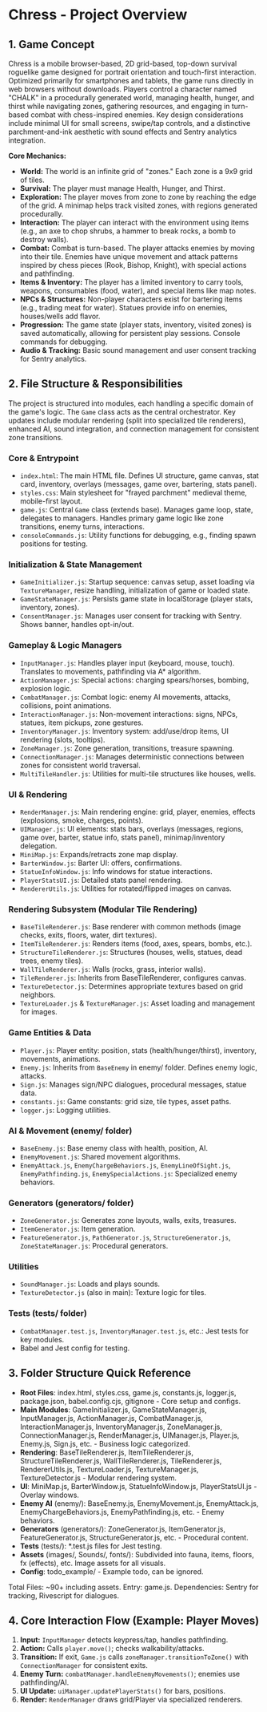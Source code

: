 # Chress - Project Overview

## 1. Game Concept

Chress is a mobile browser-based, 2D grid-based, top-down survival roguelike game designed for portrait orientation and touch-first interaction. Optimized primarily for smartphones and tablets, the game runs directly in web browsers without downloads. Players control a character named "CHALK" in a procedurally generated world, managing health, hunger, and thirst while navigating zones, gathering resources, and engaging in turn-based combat with chess-inspired enemies. Key design considerations include minimal UI for small screens, swipe/tap controls, and a distinctive parchment-and-ink aesthetic with sound effects and Sentry analytics integration.

**Core Mechanics:**

- **World:** The world is an infinite grid of "zones." Each zone is a 9x9 grid of tiles.
- **Survival:** The player must manage Health, Hunger, and Thirst.
- **Exploration:** The player moves from zone to zone by reaching the edge of the grid. A minimap helps track visited zones, with regions generated procedurally.
- **Interaction:** The player can interact with the environment using items (e.g., an axe to chop shrubs, a hammer to break rocks, a bomb to destroy walls).
- **Combat:** Combat is turn-based. The player attacks enemies by moving into their tile. Enemies have unique movement and attack patterns inspired by chess pieces (Rook, Bishop, Knight), with special actions and pathfinding.
- **Items & Inventory:** The player has a limited inventory to carry tools, weapons, consumables (food, water), and special items like map notes.
- **NPCs & Structures:** Non-player characters exist for bartering items (e.g., trading meat for water). Statues provide info on enemies, houses/wells add flavor.
- **Progression:** The game state (player stats, inventory, visited zones) is saved automatically, allowing for persistent play sessions. Console commands for debugging.
- **Audio & Tracking:** Basic sound management and user consent tracking for Sentry analytics.

## 2. File Structure & Responsibilities

The project is structured into modules, each handling a specific domain of the game's logic. The `Game` class acts as the central orchestrator. Key updates include modular rendering (split into specialized tile renderers), enhanced AI, sound integration, and connection management for consistent zone transitions.

### Core & Entrypoint

- `index.html`: The main HTML file. Defines UI structure, game canvas, stat card, inventory, overlays (messages, game over, bartering, stats panel).
- `styles.css`: Main stylesheet for "frayed parchment" medieval theme, mobile-first layout.
- `game.js`: Central `Game` class (extends base). Manages game loop, state, delegates to managers. Handles primary game logic like zone transitions, enemy turns, interactions.
- `consoleCommands.js`: Utility functions for debugging, e.g., finding spawn positions for testing.

### Initialization & State Management

- `GameInitializer.js`: Startup sequence: canvas setup, asset loading via `TextureManager`, resize handling, initialization of game or loaded state.
- `GameStateManager.js`: Persists game state in localStorage (player stats, inventory, zones).
- `ConsentManager.js`: Manages user consent for tracking with Sentry. Shows banner, handles opt-in/out.

### Gameplay & Logic Managers

- `InputManager.js`: Handles player input (keyboard, mouse, touch). Translates to movements, pathfinding via A\* algorithm.
- `ActionManager.js`: Special actions: charging spears/horses, bombing, explosion logic.
- `CombatManager.js`: Combat logic: enemy AI movements, attacks, collisions, point animations.
- `InteractionManager.js`: Non-movement interactions: signs, NPCs, statues, item pickups, zone gestures.
- `InventoryManager.js`: Inventory system: add/use/drop items, UI rendering (slots, tooltips).
- `ZoneManager.js`: Zone generation, transitions, treasure spawning.
- `ConnectionManager.js`: Manages deterministic connections between zones for consistent world traversal.
- `MultiTileHandler.js`: Utilities for multi-tile structures like houses, wells.

### UI & Rendering

- `RenderManager.js`: Main rendering engine: grid, player, enemies, effects (explosions, smoke, charges, points).
- `UIManager.js`: UI elements: stats bars, overlays (messages, regions, game over, barter, statue info, stats panel), minimap/inventory delegation.
- `MiniMap.js`: Expands/retracts zone map display.
- `BarterWindow.js`: Barter UI: offers, confirmations.
- `StatueInfoWindow.js`: Info windows for statue interactions.
- `PlayerStatsUI.js`: Detailed stats panel rendering.
- `RendererUtils.js`: Utilities for rotated/flipped images on canvas.

### Rendering Subsystem (Modular Tile Rendering)

- `BaseTileRenderer.js`: Base renderer with common methods (image checks, exits, floors, water, dirt textures).
- `ItemTileRenderer.js`: Renders items (food, axes, spears, bombs, etc.).
- `StructureTileRenderer.js`: Structures (houses, wells, statues, dead trees, enemy tiles).
- `WallTileRenderer.js`: Walls (rocks, grass, interior walls).
- `TileRenderer.js`: Inherits from BaseTileRenderer, configures canvas.
- `TextureDetector.js`: Determines appropriate textures based on grid neighbors.
- `TextureLoader.js` & `TextureManager.js`: Asset loading and management for images.

### Game Entities & Data

- `Player.js`: Player entity: position, stats (health/hunger/thirst), inventory, movements, animations.
- `Enemy.js`: Inherits from `BaseEnemy` in enemy/ folder. Defines enemy logic, attacks.
- `Sign.js`: Manages sign/NPC dialogues, procedural messages, statue data.
- `constants.js`: Game constants: grid size, tile types, asset paths.
- `logger.js`: Logging utilities.

### AI & Movement (enemy/ folder)

- `BaseEnemy.js`: Base enemy class with health, position, AI.
- `EnemyMovement.js`: Shared movement algorithms.
- `EnemyAttack.js`, `EnemyChargeBehaviors.js`, `EnemyLineOfSight.js`, `EnemyPathfinding.js`, `EnemySpecialActions.js`: Specialized enemy behaviors.

### Generators (generators/ folder)

- `ZoneGenerator.js`: Generates zone layouts, walls, exits, treasures.
- `ItemGenerator.js`: Item generation.
- `FeatureGenerator.js`, `PathGenerator.js`, `StructureGenerator.js`, `ZoneStateManager.js`: Procedural generators.

### Utilities

- `SoundManager.js`: Loads and plays sounds.
- `TextureDetector.js` (also in main): Texture logic for tiles.

### Tests (tests/ folder)

- `CombatManager.test.js`, `InventoryManager.test.js`, etc.: Jest tests for key modules.
- Babel and Jest config for testing.

## 3. Folder Structure Quick Reference

- **Root Files**: index.html, styles.css, game.js, constants.js, logger.js, package.json, babel.config.cjs, gitignore - Core setup and configs.
- **Main Modules**: GameInitializer.js, GameStateManager.js, InputManager.js, ActionManager.js, CombatManager.js, InteractionManager.js, InventoryManager.js, ZoneManager.js, ConnectionManager.js, RenderManager.js, UIManager.js, Player.js, Enemy.js, Sign.js, etc. - Business logic categorized.
- **Rendering**: BaseTileRenderer.js, ItemTileRenderer.js, StructureTileRenderer.js, WallTileRenderer.js, TileRenderer.js, RendererUtils.js, TextureLoader.js, TextureManager.js, TextureDetector.js - Modular rendering system.
- **UI**: MiniMap.js, BarterWindow.js, StatueInfoWindow.js, PlayerStatsUI.js - Overlay windows.
- **Enemy AI** (enemy/): BaseEnemy.js, EnemyMovement.js, EnemyAttack.js, EnemyChargeBehaviors.js, EnemyPathfinding.js, etc. - Enemy behaviors.
- **Generators** (generators/): ZoneGenerator.js, ItemGenerator.js, FeatureGenerator.js, StructureGenerator.js, etc. - Procedural content.
- **Tests** (tests/): \*.test.js files for Jest testing.
- **Assets** (images/, Sounds/, fonts/): Subdivided into fauna, items, floors, fx (effects), etc. Image assets for all visuals.
- **Config**: todo_example/ - Example todo, can be ignored.

Total Files: ~90+ including assets. Entry: game.js. Dependencies: Sentry for tracking, Rivescript for dialogues.

## 4. Core Interaction Flow (Example: Player Moves)

1. **Input:** `InputManager` detects keypress/tap, handles pathfinding.
2. **Action:** Calls `player.move()`; checks walkability/attacks.
3. **Transition:** If exit, `Game.js` calls `zoneManager.transitionToZone()` with `ConnectionManager` for consistent exits.
4. **Enemy Turn:** `combatManager.handleEnemyMovements()`; enemies use pathfinding/AI.
5. **UI Update:** `uiManager.updatePlayerStats()` for bars, positions.
6. **Render:** `RenderManager` draws grid/Player via specialized renderers.

